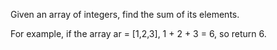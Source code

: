 Given an array of integers, find the sum of its elements.

For example, if the array ar = [1,2,3], 1 + 2 + 3 = 6, so return 6.